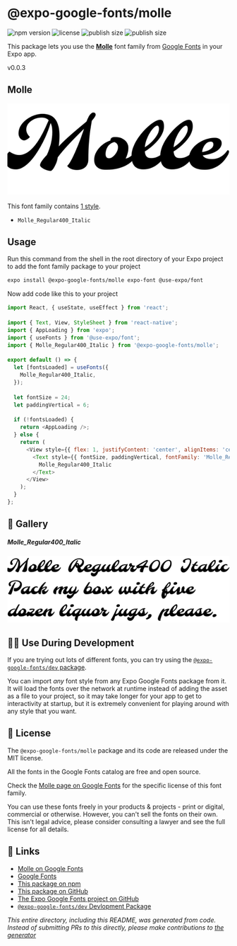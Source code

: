 # @expo-google-fonts/molle

![npm version](https://flat.badgen.net/npm/v/@expo-google-fonts/molle)
![license](https://flat.badgen.net/github/license/expo/google-fonts)
![publish size](https://flat.badgen.net/packagephobia/install/@expo-google-fonts/molle)
![publish size](https://flat.badgen.net/packagephobia/publish/@expo-google-fonts/molle)

This package lets you use the [**Molle**](https://fonts.google.com/specimen/Molle) font family from [Google Fonts](https://fonts.google.com/) in your Expo app.

v0.0.3

## Molle

![Molle](./font-family.png)

This font family contains [1 style](#-gallery).

- `Molle_Regular400_Italic`

## Usage

Run this command from the shell in the root directory of your Expo project to add the font family package to your project
```sh
expo install @expo-google-fonts/molle expo-font @use-expo/font
```

Now add code like this to your project
```js
import React, { useState, useEffect } from 'react';

import { Text, View, StyleSheet } from 'react-native';
import { AppLoading } from 'expo';
import { useFonts } from '@use-expo/font';
import { Molle_Regular400_Italic } from '@expo-google-fonts/molle';

export default () => {
  let [fontsLoaded] = useFonts({
    Molle_Regular400_Italic,
  });

  let fontSize = 24;
  let paddingVertical = 6;

  if (!fontsLoaded) {
    return <AppLoading />;
  } else {
    return (
      <View style={{ flex: 1, justifyContent: 'center', alignItems: 'center' }}>
        <Text style={{ fontSize, paddingVertical, fontFamily: 'Molle_Regular400_Italic' }}>
          Molle_Regular400_Italic
        </Text>
      </View>
    );
  }
};

```

## 🔡 Gallery

##### Molle_Regular400_Italic
![Molle_Regular400_Italic](./d081c5d8d7d19361eaa68e5c05b211b519fa2d27ca94a3ec76da0a39f880acb9.ttf.png)


## 👩‍💻 Use During Development

If you are trying out lots of different fonts, you can try using the [`@expo-google-fonts/dev` package](https://github.com/expo/google-fonts/tree/master/font-packages/dev#readme).

You can import *any* font style from any Expo Google Fonts package from it. It will load the fonts
over the network at runtime instead of adding the asset as a file to your project, so it may take longer
for your app to get to interactivity at startup, but it is extremely convenient
for playing around with any style that you want.

## 📖 License

The `@expo-google-fonts/molle` package and its code are released under the MIT license.

All the fonts in the Google Fonts catalog are free and open source.

Check the [Molle page on Google Fonts](https://fonts.google.com/specimen/Molle) for the specific license of this font family.

You can use these fonts freely in your products & projects - print or digital, commercial or otherwise. However, you can't sell the fonts on their own. This isn't legal advice, please consider consulting a lawyer and see the full license for all details.

## 🔗 Links

- [Molle on Google Fonts](https://fonts.google.com/specimen/Molle)
- [Google Fonts](https://fonts.google.com/)
- [This package on npm](https://www.npmjs.com/package/@expo-google-fonts/molle)
- [This package on GitHub](https://github.com/expo/google-fonts/tree/master/font-packages/molle)
- [The Expo Google Fonts project on GitHub](https://github.com/expo/google-fonts)
- [`@expo-google-fonts/dev` Devlopment Package](https://github.com/expo/google-fonts/tree/master/font-packages/dev)


*This entire directory, including this README, was generated from code. Instead of submitting PRs to this directly, please make contributions to [the generator](https://github.com/expo/google-fonts/tree/master/packages/generator)*
